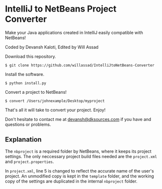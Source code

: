 # IntelliJ to NetBeans Project Converter

Make your Java applications created in IntelliJ easily compatible with NetBeans!

Coded by Devansh Kaloti, Edited by Will Assad

Download this repository.

```
$ git clone https://github.com/willassad/IntelliJtoNetBeans-Converter
```

Install the software.

```
$ python install.py
```

Convert a project to NetBeans!

```
$ convert /Users/johnexample/Desktop/myproject
```

That's all it will take to convert your project. Enjoy!

Don't hesitate to contact me at devansh@dksources.com if you have and questions or problems.

## Explanation

The `nbproject` is a required folder by NetBeans, where it keeps its project settings.
The only neccessary project build files needed are the `project.xml` and `project.properties`.

In `project.xml`, line 5 is changed to reflect the accurate name of the user's project. An unmodified copy is kept in the `template` folder, and the working copy of the settings are duplicated in the internal `nbproject` folder.
